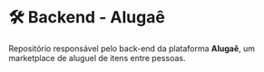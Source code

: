 # 🛠️ Backend - Alugaê

Repositório responsável pelo back-end da plataforma **Alugaê**, um marketplace de aluguel de itens entre pessoas.
